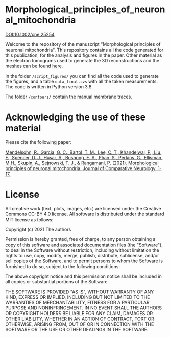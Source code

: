 # Morphological_principles_of_neuronal_mitochondria
[DOI:10.1002/cne.25254](https://doi.org/10.1002/cne.25254)

Welcome to the repository of the manuscript "Morphological principles of neuronal mitochondria". This repository contains all the code generated 
for this publication, for the analysis and figures in the paper. Other material as the electron tomograms used to generate the 3D reconstructions and the meshes can be found [here](). 

In the folder `/script_figures/` you can find all the code used to generate the figures, and a table `data_final.cvs` with all the taken measurements. The code is written in Python version 3.8. 

The folder `/contours/` contain the manual membrane traces. 

# Acknowledging the use of these material

Please cite the following paper:

[Mendelsohn, R., Garcia, G. C., Bartol, T. M., Lee, C. T., Khandelwal, P., Liu, E., Spencer, D. J., Husar, A., Bushong, E. A., Phan, S., Perkins, G., Ellisman, M.H., Skupin, A., Sejnowski, T. J., & Rangamani, P. (2021). Morphological principles of neuronal mitochondria. Journal of Comparative Neurology, 1- 17.](https://doi.org/10.1002/cne.25254)


# License

All creative work (text, plots, images, etc.) are licensed under the Creative Commons CC-BY 4.0 license. All software is distributed under the standard MIT license as follows:

Copyright (c) 2021 The authors

Permission is hereby granted, free of charge, to any person obtaining a copy
of this software and associated documentation files (the "Software"), to deal
in the Software without restriction, including without limitation the rights
to use, copy, modify, merge, publish, distribute, sublicense, and/or sell
copies of the Software, and to permit persons to whom the Software is
furnished to do so, subject to the following conditions:

The above copyright notice and this permission notice shall be included in all
copies or substantial portions of the Software.

THE SOFTWARE IS PROVIDED "AS IS", WITHOUT WARRANTY OF ANY KIND, EXPRESS OR
IMPLIED, INCLUDING BUT NOT LIMITED TO THE WARRANTIES OF MERCHANTABILITY,
FITNESS FOR A PARTICULAR PURPOSE AND NONINFRINGEMENT. IN NO EVENT SHALL THE
AUTHORS OR COPYRIGHT HOLDERS BE LIABLE FOR ANY CLAIM, DAMAGES OR OTHER
LIABILITY, WHETHER IN AN ACTION OF CONTRACT, TORT OR OTHERWISE, ARISING FROM,
OUT OF OR IN CONNECTION WITH THE SOFTWARE OR THE USE OR OTHER DEALINGS IN THE
SOFTWARE.
